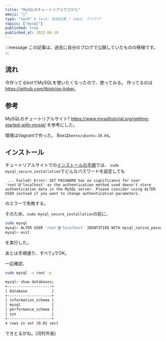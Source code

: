 ```yaml
---
title: "MySQLのチュートリアルでコケた"
emoji: "🎃"
type: "tech" # tech: 技術記事 / idea: アイデア
topics: ["mysql"]
published: true
published_at: 2022-08-19
---
```


:::message
この記事は、過去に自分のブログで公開していたものの移植です。
:::

## 流れ

今作ってるbotでMySQLを使いたくなったので、使ってみる。
作ってるのは<https://github.com/tbistr/gs-linker>。

## 参考

MySQLのチュートリアルサイト? <https://www.mysqltutorial.org/getting-started-with-mysql/> を参考にした。

環境はVagrantで作った。
Boxは`bento/ubuntu-20.04`。

## インストール

チュートリアルサイトでの[インストールの手順](https://www.mysqltutorial.org/install-mysql-ubuntu/)では、
`sudo mysql_secure_installation`でどんなパスワードを設定しても

```plaintext
 ... Failed! Error: SET PASSWORD has no significance for user 'root'@'localhost' as the authentication method used doesn't store authentication data in the MySQL server. Please consider using ALTER USER instead if you want to change authentication parameters.
```

のエラーで失敗する。

そのため、`sudo mysql_secure_installation`の前に、

```bash
sudo mysql
mysql> ALTER USER 'root'@'localhost' IDENTIFIED WITH mysql_native_password BY '適当なパスワード';
mysql> exit
```

を実行した。

あとは手順通り、すべて`y`でOK。

一応確認、

```bash
sudo mysql -u root -p

mysql> show databases;
+--------------------+
| Database           |
+--------------------+
| information_schema |
| mysql              |
| performance_schema |
| sys                |
+--------------------+
4 rows in set (0.02 sec)
```

できとるがね。(河村市長)
